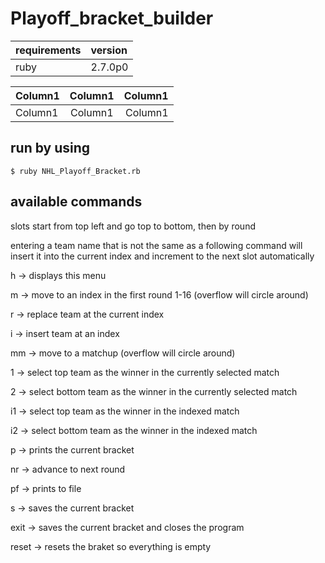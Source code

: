 # Playoff_bracket_builder

|requirements|version|
| --------- |:---|
| ruby | 2.7.0p0 |

|Column1|Column1|Column1|
|:----|:----:|----:|
|Column1|Column1|Column1|

## run by using 

```$ ruby NHL_Playoff_Bracket.rb```

## available commands

slots start from top left and go top to bottom, then by round

entering a team name that is not the same as a following command will insert it into the 
current index and increment to the next slot automatically

h -> displays this menu

m -> move to an index in the first round 1-16 (overflow will circle around)

r -> replace team at the current index

i -> insert team at an index 

mm -> move to a matchup (overflow will circle around)

1 -> select top team as the winner in the currently selected match

2 -> select bottom team as the winner in the currently selected match 

i1 -> select top team as the winner in the indexed match

i2 -> select bottom team as the winner in the indexed match

p -> prints the current bracket

nr -> advance to next round 

pf -> prints to file

s -> saves the current bracket

exit -> saves the current bracket and closes the program 

reset -> resets the braket so everything is empty
